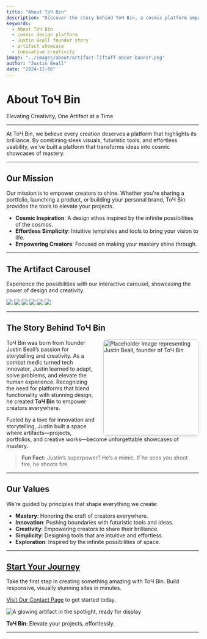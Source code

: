 ```yaml
---
title: "About ToЧ Bin"
description: "Discover the story behind ToЧ Bin, a cosmic platform empowering creators to elevate their projects with stunning visuals and effortless design."
keywords:
  - About ToЧ Bin
  - cosmic design platform
  - Justin Beall founder story
  - artifact showcase
  - innovative creativity
image: "../images/about/artifact-liftoff-about-banner.png"
author: "Justin Beall"
date: "2024-12-06"
---
```


# About ToЧ Bin

<div class="hero-banner" style="background-image: url('../images/about/artifact-liftoff-about-banner.png');">
  <div class="hero-banner-overlay"></div>
  <p class="hero-banner-title">
    Elevating Creativity, One Artifact at a Time
  </p>
</div>

---

At <span class="italic">ToЧ Bin</span>, we believe every creation deserves a platform that highlights its brilliance. By combining sleek visuals, futuristic tools, and effortless usability, we’ve built a platform that transforms ideas into cosmic showcases of mastery.

---

## **Our Mission**

Our mission is to empower creators to shine. Whether you're sharing a portfolio, launching a product, or building your personal brand, <span class="italic">ToЧ Bin</span> provides the tools to elevate your projects.

- **Cosmic Inspiration**: A design ethos inspired by the infinite possibilities of the cosmos.
- **Effortless Simplicity**: Intuitive templates and tools to bring your vision to life.
- **Empowering Creators**: Focused on making your mastery shine through.

---

## **The Artifact Carousel**

Experience the possibilities with our interactive carousel, showcasing the power of design and creativity.

<img src="../images/about/about-1.png" onclick="nextSlide(0)" class="carousel" />
<img src="../images/about/about-2.png" onclick="nextSlide(1)" class="carousel" />
<img src="../images/about/about-3.png" onclick="nextSlide(2)" class="carousel" />
<img src="../images/about/about-4.png" onclick="nextSlide(3)" class="carousel" />
<img src="../images/about/about-5.png" onclick="nextSlide(4)" class="carousel" />
<img src="../images/about/about-6.png" onclick="nextSlide(5)" class="carousel" />

---

## **The Story Behind ToЧ Bin**

<img src="../images/about/founder.png" alt="Placeholder image representing Justin Beall, founder of ToЧ Bin" style="float: right; margin-left: 20px; width: 250px; border-radius: 8px; box-shadow: 0 4px 10px rgba(0, 0, 0, 0.1);">

<span class="italic">ToЧ Bin</span> was born from founder Justin Beall’s passion for storytelling and creativity. As a combat medic turned tech innovator, Justin learned to adapt, solve problems, and elevate the human experience. Recognizing the need for platforms that blend functionality with stunning design, he created **ToЧ Bin** to empower creators everywhere.

Fueled by a love for innovation and storytelling, Justin built a space where artifacts—projects, portfolios, and creative works—become unforgettable showcases of mastery.

> **Fun Fact:** Justin’s superpower? He’s a mimic. If he sees you shoot fire, he shoots fire.

---

## **Our Values**

We’re guided by principles that shape everything we create:

- **Mastery**: Honoring the craft of creators everywhere.
- **Innovation**: Pushing boundaries with futuristic tools and ideas.
- **Creativity**: Empowering creators to share their brilliance.
- **Simplicity**: Designing tools that are intuitive and effortless.
- **Exploration**: Inspired by the infinite possibilities of space.

---

## **[Start Your Journey](contact.md)**

Take the first step in creating something amazing with ToЧ Bin. Build responsive, visually stunning sites in minutes.

[Visit Our Contact Page](contact.md) to get started today.

<img src="../images/cta-liftoff.png" class="img-16-9"
    alt="A glowing artifact in the spotlight, ready for display">

**ToЧ Bin**: Elevate your projects, effortlessly.

---
